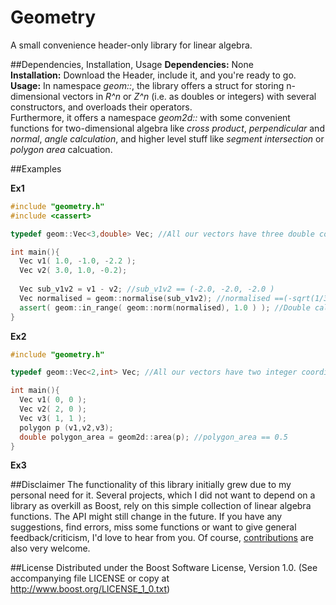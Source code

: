 # Geometry
A small convenience header-only library for linear algebra.

##Dependencies, Installation, Usage
**Dependencies:** None  
**Installation:** Download the Header, include it, and you're ready to go.  
**Usage:** In namespace *geom::*, the library offers a struct for storing n-dimensional vectors in *R^n* or *Z^n* (i.e. as doubles or integers) with several constructors, and overloads their operators.  
Furthermore, it offers a namespace *geom2d::* with some convenient functions for two-dimensional algebra like *cross product*, *perpendicular* and *normal*, *angle calculation*, and higher level stuff like *segment intersection* or *polygon area* calcuation.


##Examples

**Ex1**  
```cpp
#include "geometry.h"
#include <cassert>

typedef geom::Vec<3,double> Vec; //All our vectors have three double coordinates

int main(){
  Vec v1( 1.0, -1.0, -2.2 );
  Vec v2( 3.0, 1.0, -0.2);
  
  Vec sub_v1v2 = v1 - v2; //sub_v1v2 == (-2.0, -2.0, -2.0 )
  Vec normalised = geom::normalise(sub_v1v2); //normalised ==(-sqrt(1/3), -sqrt(1/3), -sqrt(1/3)
  assert( geom::in_range( geom::norm(normalised), 1.0 ) ); //Double calculation isn't exact! Therefor, check result up to double precision
}
```


**Ex2**  
```cpp
#include "geometry.h"

typedef geom::Vec<2,int> Vec; //All our vectors have two integer coordinates

int main(){
  Vec v1( 0, 0 );
  Vec v2( 2, 0 );
  Vec v3( 1, 1 );
  polygon p (v1,v2,v3);
  double polygon_area = geom2d::area(p); //polygon_area == 0.5
}
```


**Ex3**  


##Disclaimer
The functionality of this library initially grew due to my personal need for it. Several projects, which I did not want to depend on a library as overkill as Boost, rely on this simple collection of linear algebra functions. The API might still change in the future. If you have any suggestions, find errors, miss some functions or want to give general feedback/criticism, I'd love to hear from you. Of course, [contributions](https://github.com/CrikeeIP/Geometry/pulls) are also very welcome.

##License
Distributed under the Boost Software License, Version 1.0. (See accompanying file LICENSE or copy at http://www.boost.org/LICENSE_1_0.txt)
